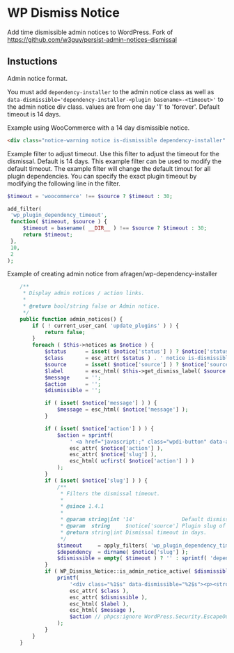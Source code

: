 # WP Dismiss Notice

Add time dismissible admin notices to WordPress.
Fork of https://github.com/w3guy/persist-admin-notices-dismissal

## Instuctions

Admin notice format.

 You must add `dependency-installer` to the admin notice class as well as `data-dismissible='dependency-installer-<plugin basename>-<timeout>'`
 to the admin notice div class. <timeout> values are from one day '1' to 'forever'. Default timeout is 14 days.

Example using WooCommerce with a 14 day dismissible notice.

```html
<div class="notice-warning notice is-dismissible dependency-installer" data-dismissible="dependency-installer-woocommerce-14">...</div>
```

Example filter to adjust timeout.
Use this filter to adjust the timeout for the dismissal. Default is 14 days.
This example filter can be used to modify the default timeout.
The example filter will change the default timout for all plugin dependencies.
You can specify the exact plugin timeout by modifying the following line in the filter.

```php
$timeout = 'woocommerce' !== $source ? $timeout : 30;
```

```php
add_filter(
 'wp_plugin_dependency_timeout',
 function( $timeout, $source ) {
     $timeout = basename( __DIR__ ) !== $source ? $timeout : 30;
     return $timeout;
 },
 10,
 2
);
```

Example of creating admin notice from afragen/wp-dependency-installer

```php
	/**
	 * Display admin notices / action links.
	 *
	 * @return bool/string false or Admin notice.
	 */
	public function admin_notices() {
		if ( ! current_user_can( 'update_plugins' ) ) {
			return false;
		}
		foreach ( $this->notices as $notice ) {
			$status      = isset( $notice['status'] ) ? $notice['status'] : 'notice-info';
			$class       = esc_attr( $status ) . ' notice is-dismissible dependency-installer';
			$source      = isset( $notice['source'] ) ? $notice['source'] : __( 'Dependency' );
			$label       = esc_html( $this->get_dismiss_label( $source ) );
			$message     = '';
			$action      = '';
			$dismissible = '';

			if ( isset( $notice['message'] ) ) {
				$message = esc_html( $notice['message'] );
			}

			if ( isset( $notice['action'] ) ) {
				$action = sprintf(
					' <a href="javascript:;" class="wpdi-button" data-action="%1$s" data-slug="%2$s">%3$s Now &raquo;</a> ',
					esc_attr( $notice['action'] ),
					esc_attr( $notice['slug'] ),
					esc_html( ucfirst( $notice['action'] ) )
				);
			}
			if ( isset( $notice['slug'] ) ) {
				/**
				 * Filters the dismissal timeout.
				 *
				 * @since 1.4.1
				 *
				 * @param string|int '14'               Default dismissal in days.
				 * @param  string     $notice['source'] Plugin slug of calling plugin.
				 * @return string|int Dismissal timeout in days.
				 */
				$timeout     = apply_filters( 'wp_plugin_dependency_timeout', '14', $source );
				$dependency  = dirname( $notice['slug'] );
				$dismissible = empty( $timeout ) ? '' : sprintf( 'dependency-installer-%1$s-%2$s', esc_attr( $dependency ), esc_attr( $timeout ) );
			}
			if ( WP_Dismiss_Notice::is_admin_notice_active( $dismissible ) ) {
				printf(
					'<div class="%1$s" data-dismissible="%2$s"><p><strong>[%3$s]</strong> %4$s%5$s</p></div>',
					esc_attr( $class ),
					esc_attr( $dismissible ),
					esc_html( $label ),
					esc_html( $message ),
					$action // phpcs:ignore WordPress.Security.EscapeOutput.OutputNotEscaped
				);
			}
		}
	}
```
